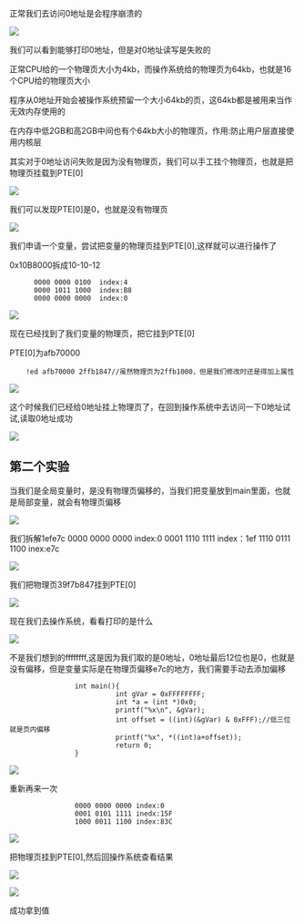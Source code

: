 正常我们去访问0地址是会程序崩溃的

![](https://raw.githubusercontent.com/Whitebird0/tuchuang/main/QQ%E6%88%AA%E5%9B%BE20211120211116.png)

我们可以看到能够打印0地址，但是对0地址读写是失败的

正常CPU给的一个物理页大小为4kb，而操作系统给的物理页为64kb，也就是16个CPU给的物理页大小

程序从0地址开始会被操作系统预留一个大小64kb的页，这64kb都是被用来当作无效内存使用的

在内存中低2GB和高2GB中间也有个64kb大小的物理页，作用:防止用户层直接使用内核层

其实对于0地址访问失败是因为没有物理页，我们可以手工挂个物理页，也就是把物理页挂载到PTE[0]

![](https://raw.githubusercontent.com/Whitebird0/tuchuang/main/QQ%E6%88%AA%E5%9B%BE20211120214301.png)

我们可以发现PTE[0]是0，也就是没有物理页

![](https://raw.githubusercontent.com/Whitebird0/tuchuang/main/QQ%E6%88%AA%E5%9B%BE20211120214629.png)

我们申请一个变量，尝试把变量的物理页挂到PTE[0],这样就可以进行操作了

0x10B8000拆成10-10-12
          
          0000 0000 0100  index:4
          0000 1011 1000  index:B8
          0000 0000 0000  index:0
          
![](https://raw.githubusercontent.com/Whitebird0/tuchuang/main/QQ%E6%88%AA%E5%9B%BE20211120224650.png)

现在已经找到了我们变量的物理页，把它挂到PTE[0]

PTE[0]为afb70000

        !ed afb70000 2ffb1847//虽然物理页为2ffb1000，但是我们修改时还是得加上属性
        
![](https://raw.githubusercontent.com/Whitebird0/tuchuang/main/QQ%E6%88%AA%E5%9B%BE20211120224927.png)

这个时候我们已经给0地址挂上物理页了，在回到操作系统中去访问一下0地址试试,读取0地址成功

![](https://raw.githubusercontent.com/Whitebird0/tuchuang/main/QQ%E6%88%AA%E5%9B%BE20211120225004.png)

第二个实验
---
当我们是全局变量时，是没有物理页偏移的，当我们把变量放到main里面，也就是局部变量，就会有物理页偏移

![](https://raw.githubusercontent.com/Whitebird0/tuchuang/main/QQ%E6%88%AA%E5%9B%BE20211121204009.png)

我们拆解1efe7c 
         0000 0000 0000 index:0
         0001 1110 1111 index：1ef 
         1110 0111 1100 inex:e7c

![](https://raw.githubusercontent.com/Whitebird0/tuchuang/main/QQ%E6%88%AA%E5%9B%BE20211121204346.png)

我们把物理页39f7b847挂到PTE[0]

![](https://raw.githubusercontent.com/Whitebird0/tuchuang/main/QQ%E6%88%AA%E5%9B%BE20211121204545.png)

现在我们去操作系统，看看打印的是什么

![](https://raw.githubusercontent.com/Whitebird0/tuchuang/main/QQ%E6%88%AA%E5%9B%BE20211121204707.png)

不是我们想到的ffffffff,这是因为我们取的是0地址，0地址最后12位也是0，也就是没有偏移，但是变量实际是在物理页偏移e7c的地方，我们需要手动去添加偏移

                    int main(){
                              int gVar = 0xFFFFFFFF;
                              int *a = (int *)0x0;
                              printf("%x\n", &gVar);
                              int offset = ((int)(&gVar) & 0xFFF);//低三位就是页内偏移
                              printf("%x", *((int)a+offset));
                              return 0;
                    }
                    
![](https://raw.githubusercontent.com/Whitebird0/tuchuang/main/QQ%E6%88%AA%E5%9B%BE20211121210605.png)

重新再来一次

                    0000 0000 0000 index:0
                    0001 0101 1111 inedx:15F
                    1000 0011 1100 index:83C

![](https://raw.githubusercontent.com/Whitebird0/tuchuang/main/QQ%E6%88%AA%E5%9B%BE20211121210813.png)

把物理页挂到PTE[0],然后回操作系统查看结果

![](https://raw.githubusercontent.com/Whitebird0/tuchuang/main/QQ%E6%88%AA%E5%9B%BE20211121211121.png)

![](https://raw.githubusercontent.com/Whitebird0/tuchuang/main/QQ%E6%88%AA%E5%9B%BE20211121211155.png)

成功拿到值
